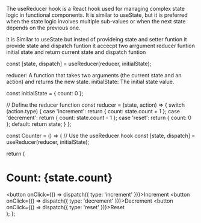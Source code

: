 The useReducer hook is a React hook used for managing complex state logic in functional components. It is similar to useState, 
but it is preferred when the state logic involves multiple sub-values or when the next state depends on the previous one.


it is Similar to useState but insted of provideing state and setter funtion it provide state and dispatch funtion
it accecpt two arrgument 
reducer funtion
initial state
and return current state and dispatch funtion

const [state, dispatch] = useReducer(reducer, initialState);

reducer: A function that takes two arguments (the current state and an action) and returns the new state.
initialState: The initial state value.


const initialState = { count: 0 };

// Define the reducer function
const reducer = (state, action) => {
  switch (action.type) {
    case 'increment':
      return { count: state.count + 1 };
    case 'decrement':
      return { count: state.count - 1 };
    case 'reset':
      return { count: 0 };
    default:
      return state;
  }
};


const Counter = () => {
  // Use the useReducer hook
  const [state, dispatch] = useReducer(reducer, initialState);

  return (
    <div>
      <h1>Count: {state.count}</h1>
      <button onClick={() => dispatch({ type: 'increment' })}>Increment</button>
      <button onClick={() => dispatch({ type: 'decrement' })}>Decrement</button>
      <button onClick={() => dispatch({ type: 'reset' })}>Reset</button>
    </div>
  );
};
